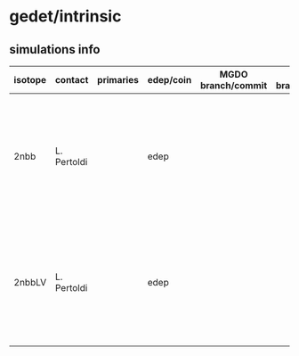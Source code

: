 # gedet/intrinsic

## simulations info

| isotope | contact     | primaries | edep/coin | MGDO branch/commit    | MaGe branch/commmit        | notes   |
| ------- | ----------- | --------- | --------- | --------------------- | -------------------------- | ------- |
| 2nbb    | L. Pertoldi |           | edep      |  |  | Each Detector and active/dead volume is simulated separately, files are marked with the `AV|DV` keyword and the channel number. Macros are auto-generated with the `UTILS/create-2nbb-macros.jl` script from the `log/raw-gedet-intrinsic-%VOL-%DET.tmac` template macro |
| 2nbbLV  | L. Pertoldi |           | edep      |  |  | Each Detector and active/dead volume is simulated separately, files are marked with the `AV|DV` keyword and the channel number. Macros are auto-generated with the `UTILS/create-2nbb-macros.jl` script from the `log/raw-gedet-intrinsic-%VOL-%DET.tmac` template macro |
